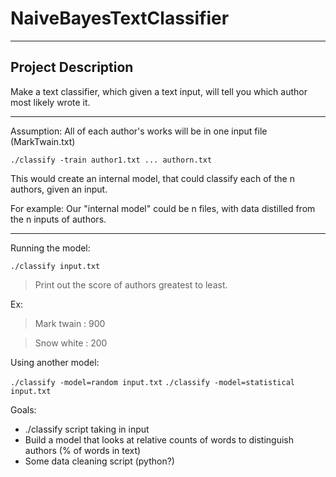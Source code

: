 # NaiveBayesTextClassifier
-------

## Project Description

Make a text classifier, which given a text input, will tell you which author most likely wrote it.


------


Assumption: All of each author's works will be in one input file (MarkTwain.txt)

`./classify -train author1.txt ... authorn.txt`


This would create an internal model, that could classify each of the n authors, given an input.

For example:
Our "internal model" could be n files, with data distilled from the n inputs of authors.


----------------------
Running the model:

`./classify input.txt`

> Print out the score of authors greatest to least.

Ex:

> Mark twain : 900

> Snow white : 200


Using another model:

`./classify -model=random input.txt`
`./classify -model=statistical input.txt`


Goals:
* ./classify script taking in input
* Build a model that looks at relative counts of words to distinguish authors  (% of words in text)
* Some data cleaning script (python?)
